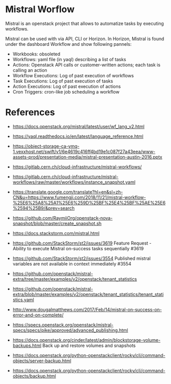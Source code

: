 Mistral Worflow
===============

Mistral is an openstack project that allows to automatize tasks
by executing workflows.


Mistral can be used with via API, CLI or Horizon.
In Horizon, Mistral is found under the dashboard Workflow and show following pannels:
* Workbooks:           obsoleted
* Workflows:           yaml file (in yaql) describing a list of tasks
* Actions:             Openstack API calls or customer-written actions; each task is calling an action
* Workflow Executions: Log of past execution of workflows
* Task Executions:     Log of past execution of tasks
* Action Executions:   Log of past execution of actions
* Cron Triggers:       cron-like job scheduling a workflow


References
==========

* https://docs.openstack.org/mistral/latest/user/wf_lang_v2.html
* https://yaql.readthedocs.io/en/latest/language_reference.html
* https://object-storage-ca-ymq-1.vexxhost.net/swift/v1/6e4619c416ff4bd19e1c087f27a43eea/www-assets-prod/presentation-media/mistral-presentation-austin-2016.pptx
* https://gitlab.cern.ch/cloud-infrastructure/mistral-workflows/
* https://gitlab.cern.ch/cloud-infrastructure/mistral-workflows/raw/master/workflows/instance_snapshot.yaml
* https://translate.google.com/translate?hl=en&sl=zh-CN&u=https://www.fumengji.com/2018/11/21/mistral-workflow-%25E6%25A8%25A1%25E6%259D%25BF%25E4%25BF%25AE%25E6%2594%25B9/&prev=search
* https://github.com/RaymiiOrg/openstack-nova-snapshot/blob/master/create_snapshot.sh

* https://docs.stackstorm.com/mistral.html
* https://github.com/StackStorm/st2/issues/3619 Feature Request - Ability to execute Mistral on-success tasks sequentially #3619 
* https://github.com/StackStorm/st2/issues/3554 Published mistral variables are not available in context immediately #3554 
* https://github.com/openstack/mistral-extra/tree/master/examples/v2/openstack/tenant_statistics
* https://github.com/openstack/mistral-extra/blob/master/examples/v2/openstack/tenant_statistics/tenant_statistics.yaml
* http://www.dougalmatthews.com/2017/Feb/14/mistral-on-success-on-error-and-on-complete/
* https://specs.openstack.org/openstack/mistral-specs/specs/pike/approved/advanced_publishing.html

* https://docs.openstack.org/cinder/latest/admin/blockstorage-volume-backups.html Back up and restore volumes and snapshots
* https://docs.openstack.org/python-openstackclient/rocky/cli/command-objects/server-backup.html
* https://docs.openstack.org/python-openstackclient/rocky/cli/command-objects/backup.html

